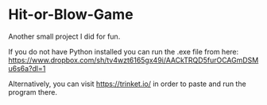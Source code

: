 # Hit-or-Blow-Game
Another small project I did for fun.

If you do not have Python installed you can run the .exe file from here: https://www.dropbox.com/sh/tv4wzt6165gx49i/AACkTRQD5furOCAGmDSMu6s6a?dl=1

Alternatively, you can visit https://trinket.io/ in order to paste and run the program there.
